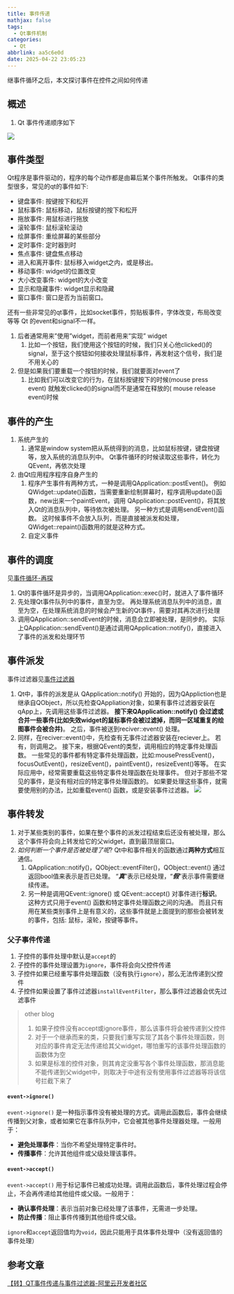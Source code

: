 ```yaml
---
title: 事件传递
mathjax: false
tags:
  - Qt事件机制
categories:
  - Qt
abbrlink: aa5c6e0d
date: 2025-04-22 23:05:23
---
```


继事件循环之后，本文探讨事件在控件之间如何传递
<!-- less -->

## 概述
1. Qt 事件传递顺序如下

![](https://cdn.jsdelivr.net/gh/Tang-Paofan/Asset/BlogPicture/Pasted%20image%2020250102152416.png)

## 事件类型
Qt程序是事件驱动的，程序的每个动作都是由幕后某个事件所触发。 Qt事件的类型很多，常见的qt的事件如下:
- 键盘事件: 按键按下和松开
- 鼠标事件: 鼠标移动，鼠标按键的按下和松开
- 拖放事件: 用鼠标进行拖放
- 滚轮事件: 鼠标滚轮滚动
- 绘屏事件: 重绘屏幕的某些部分
- 定时事件: 定时器到时
- 焦点事件: 键盘焦点移动
- 进入和离开事件: 鼠标移入widget之内，或是移出。
- 移动事件: widget的位置改变
- 大小改变事件: widget的大小改变
- 显示和隐藏事件: widget显示和隐藏
- 窗口事件: 窗口是否为当前窗口。

还有一些非常见的qt事件，比如socket事件，剪贴板事件，字体改变，布局改变等等
Qt 的event和signal不一样。
1. 后者通常用来”使用”widget，而前者用来”实现” widget
    1. 比如一个按钮，我们使用这个按钮的时候，我们只关心他clicked()的signal，至于这个按钮如何接收处理鼠标事件，再发射这个信号，我们是不用关心的
2. 但是如果我们要重载一个按钮的时候，我们就要面对event了
    1. 比如我们可以改变它的行为，在鼠标按键按下的时候(mouse press event) 就触发clicked()的signal而不是通常在释放的( mouse release event)时候

## 事件的产生
1. 系统产生的
    1. 通常是window system把从系统得到的消息，比如鼠标按键，键盘按键等，放入系统的消息队列中。 Qt事件循环的时候读取这些事件，转化为QEvent，再依次处理
2. 由Qt应用程序程序自身产生的
    1. 程序产生事件有两种方式，一种是调用QApplication::postEvent()。 例如QWidget::update()函数，当需要重新绘制屏幕时，程序调用update()函数，new出来一个paintEvent，调用 QApplication::postEvent()，将其放入Qt的消息队列中，等待依次被处理。 另一种方式是调用sendEvent()函数。 这时候事件不会放入队列，而是直接被派发和处理，QWidget::repaint()函数用的就是这种方式。
    2. 自定义事件

## 事件的调度
见[事件循环-再探](事件循环-再探.md)

1. Qt的事件循环是异步的，当调用QApplication::exec()时，就进入了事件循环
2. 先处理Qt事件队列中的事件，直至为空。 再处理系统消息队列中的消息，直至为空，在处理系统消息的时候会产生新的Qt事件，需要对其再次进行处理
3. 调用QApplication::sendEvent的时候，消息会立即被处理，是同步的。 实际上QApplication::sendEvent()是通过调用QApplication::notify()，直接进入了事件的派发和处理环节

## 事件派发
事件过滤器见[事件过滤器](事件过滤器.md)

1. Qt中，事件的派发是从 QApplication::notify() 开始的，因为QAppliction也是继承自QObject，所以先检查QAppliation对象，如果有事件过滤器安装在qApp上，先调用这些事件过滤器。 **接下来QApplication::notify() 会过滤或合并一些事件(比如失效widget的鼠标事件会被过滤掉，而同一区域重复的绘图事件会被合并)**。 之后，事件被送到reciver::event() 处理。
2. 同样，在reciver::event()中，先检查有无事件过滤器安装在reciever上。 若有，则调用之。 接下来，根据QEvent的类型，调用相应的特定事件处理函数。 一些常见的事件都有特定事件处理函数，比如:mousePressEvent()，focusOutEvent()，resizeEvent()，paintEvent()，resizeEvent()等等。 在实际应用中，经常需要重载这些特定事件处理函数在处理事件。 但对于那些不常见的事件，是没有相对应的特定事件处理函数的。 如果要处理这些事件，就需要使用别的办法，比如重载event() 函数，或是安装事件过滤器。
![](https://cdn.jsdelivr.net/gh/Tang-Paofan/Asset/BlogPicture/Pasted%20image%2020250105180417.png)

## 事件转发
1. 对于某些类别的事件，如果在整个事件的派发过程结束后还没有被处理，那么这个事件将会向上转发给它的父widget，直到最顶层窗口。
2. _如何判断一个事件是否被处理了呢_? Qt中和事件相关的函数通过**两种方式**相互通信。 
    1. QApplication::notify()，QObject::eventFilter()，QObject::event() 通过返回bool值来表示是否已处理。 “_**真**_”表示已经处理，“_**假**_”表示事件需要继续传递。
    2. 另一种是调用QEvent::ignore() 或 QEvent::accept() 对事件进行**标识**。 这种方式只用于event() 函数和特定事件处理函数之间的沟通。 而且只有用在某些类别事件上是有意义的，这些事件就是上面提到的那些会被转发的事件，包括: 鼠标，滚轮，按键等事件。
   
### 父子事件传递
1. 子控件的事件处理中默认是`accept`的
2. 子控件的事件处理设置为`ignore`，事件将会向父控件传递
3. 子控件如果已经重写事件处理函数（没有执行`ignore`），那么无法传递到父控件
4. 子控件如果设置了事件过滤器`installEventFilter`，那么事件过滤器会优先过滤事件

> other blog
> 1. 如果子控件没有accept或ignore事件，那么该事件将会被传递到父控件
> 2. 对于一个继承而来的类，只要我们重写实现了其各个事件处理函数，则对应的事件肯定无法传递给其父widget，哪怕重写的该事件处理函数的函数体为空
> 3. 如果是标准的控件对象，则其肯定没重写各个事件处理函数，那消息能不能传递到父widget中，则取决于中途有没有使用事件过滤器等将该信号拦截下来了

#### `event->ignore()`
`event->ignore()` 是一种指示事件没有被处理的方式。调用此函数后，事件会继续传播到父对象，或者如果它在事件队列中，它会被其他事件处理器处理。一般用于：
- **避免处理事件**：当你不希望处理特定事件时。
- **传播事件**：允许其他组件或父级处理该事件。

#### `event->accept()`
`event->accept()` 用于标记事件已被成功处理。调用此函数后，事件处理过程会停止，不会再传递给其他组件或父级。一般用于：
- **确认事件处理**：表示当前对象已经处理了该事件，无需进一步处理。
- **防止传播**：阻止事件传播到其他组件或父级。

`ignore`和`accept`返回值均为`void`，因此只能用于具体事件处理中（没有返回值的事件处理）

## 参考文章
[【转】QT事件传递与事件过滤器-阿里云开发者社区](https://developer.aliyun.com/article/308755)